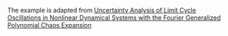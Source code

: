The example is adapted from [Uncertainty Analysis of Limit Cycle Oscillations in Nonlinear Dynamical Systems with the Fourier Generalized Polynomial Chaos Expansion](http://dx.doi.org/10.48550/arXiv.2409.11006)
